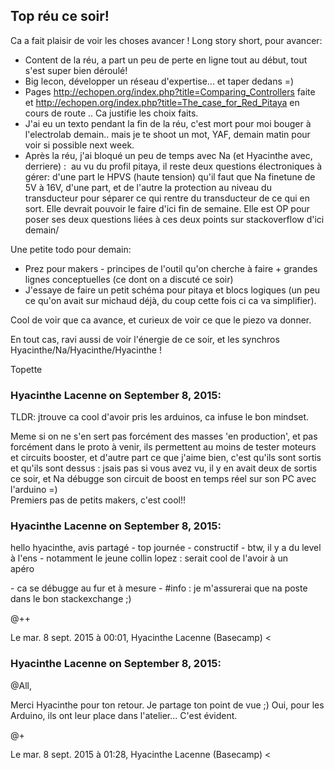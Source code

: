 ## Top réu ce soir!



Ca a fait plaisir de voir les choses avancer ! Long story short, pour avancer:  

  * Content de la réu, a part un peu de perte en ligne tout au début, tout s'est super bien déroulé!
  * Big lecon, développer un réseau d'expertise... et taper dedans =)
  * Pages <http://echopen.org/index.php?title=Comparing_Controllers> faite et <http://echopen.org/index.php?title=The_case_for_Red_Pitaya> en cours de route .. Ca justifie les choix faits.
  * J'ai eu un texto pendant la fin de la réu, c'est mort pour moi bouger à l'electrolab demain.. mais je te shoot un mot, YAF, demain matin pour voir si possible next week.
  * Après la réu, j'ai bloqué un peu de temps avec Na (et Hyacinthe avec, derriere) :  au vu du profil pitaya, il reste deux questions électroniques à gérer: d'une part le HPVS (haute tension) qu'il faut que Na finetune de 5V à 16V, d'une part, et de l'autre la protection au niveau du transducteur pour séparer ce qui rentre du transducteur de ce qui en sort. Elle devrait pouvoir le faire d'ici fin de semaine. Elle est OP pour poser ses deux questions liées à ces deux points sur stackoverflow d'ici demain/

  

Une petite todo pour demain:  

  * Prez pour makers - principes de l'outil qu'on cherche à faire + grandes lignes conceptuelles (ce dont on a discuté ce soir)
  * J'essaye de faire un petit schéma pour pitaya et blocs logiques (un peu ce qu'on avait sur michaud déjà, du coup cette fois ci ca va simplifier).

  
Cool de voir que ca avance, et curieux de voir ce que le piezo va donner.  
  
En tout cas, ravi aussi de voir l'énergie de ce soir, et les synchros
Hyacinthe/Na/Hyacinthe/Hyacinthe !  
  
Topette



### **Hyacinthe Lacenne** on September 8, 2015:



TLDR: jtrouve ca cool d'avoir pris les arduinos, ca infuse le bon mindset.  
  
Meme si on ne s'en sert pas forcément des masses 'en production', et pas
forcément dans le proto à venir, ils permettent au moins de tester moteurs et
circuits booster, et d'autre part ce que j'aime bien, c'est qu'ils sont sortis
et qu'ils sont dessus : jsais pas si vous avez vu, il y en avait deux de
sortis ce soir, et Na débugge son circuit de boost en temps réel sur son PC
avec l'arduino =)  
Premiers pas de petits makers, c'est cool!!



### **Hyacinthe Lacenne** on September 8, 2015:



hello hyacinthe, avis partagé - top journée - constructif - btw, il y a du level  
à l'ens - notamment le jeune collin lopez : serait cool de l'avoir à un  
apéro  
  
\- ca se débugge au fur et à mesure - #info : je m'assurerai que na poste  
dans le bon stackexchange ;)  
  
@++  
  
Le mar. 8 sept. 2015 à 00:01, Hyacinthe Lacenne (Basecamp) &lt;



### **Hyacinthe Lacenne** on September 8, 2015:



@All,  
  
Merci Hyacinthe pour ton retour. Je partage ton point de vue ;) Oui, pour les  
Arduino, ils ont leur place dans l'atelier... C'est évident.  
  
@+  
  
Le mar. 8 sept. 2015 à 01:28, Hyacinthe Lacenne (Basecamp) &lt;



